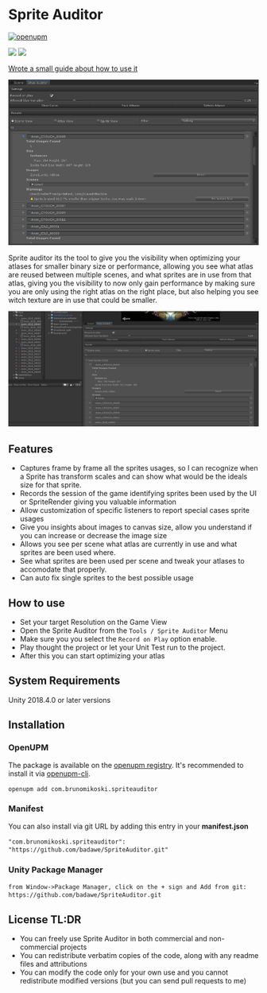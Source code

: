 # Sprite Auditor


[![openupm](https://img.shields.io/npm/v/com.brunomikoski.spriteauditor?label=openupm&registry_uri=https://package.openupm.com)](https://openupm.com/packages/com.brunomikoski.spriteauditor/)

![](https://img.shields.io/github/followers/brunomikoski?label=Follow&style=social) ![](https://img.shields.io/twitter/follow/brunomikoski?style=social)

[Wrote a small guide about how to use it](https://medium.com/@bada/optimizing-build-size-and-performance-with-proper-sprite-setup-7c76c91626b6)

![inspector](/Documentation~/home-view.png)

Sprite auditor its the tool to give you the visibility when optimizing your atlases for smaller binary size or performance, 
allowing you see what atlas are reused between multiple scenes, and what sprites are in use from that atlas, giving you the visibility to now only gain performance by making sure you are only using the right atlas on the right place, 
but also helping you see witch texture are in use that could be smaller.

![custom-search](/Documentation~/custom-search.gif)


## Features
- Captures frame by frame all the sprites usages, so I can recognize when a Sprite has transform scales and can show what would be the ideals size for that sprite.
- Records the session of the game identifying sprites been used by the UI or SpriteRender giving you valuable information
- Allow customization of specific listeners to report special cases sprite usages
- Give you insights about images to canvas size, allow you understand if you can increase or decrease the image size
- Allows you see per scene what atlas are currently in use and what sprites are been used where.
- See what sprites are been used per scene and tweak your atlases to accomodate that properly.
- Can auto fix single sprites to the best possible usage

## How to use
 - Set your target Resolution on the Game View 
 - Open the Sprite Auditor from the `Tools / Sprite Auditor` Menu
 - Make sure you you select the `Record on Play` option enable.
 - Play thought the project or let your Unit Test run to the project.
 - After this you can start optimizing your atlas


## System Requirements
Unity 2018.4.0 or later versions


## Installation

### OpenUPM
The package is available on the [openupm registry](https://openupm.com). It's recommended to install it via [openupm-cli](https://github.com/openupm/openupm-cli).

```
openupm add com.brunomikoski.spriteauditor
```

### Manifest
You can also install via git URL by adding this entry in your **manifest.json**
```
"com.brunomikoski.spriteauditor": "https://github.com/badawe/SpriteAuditor.git"
```

### Unity Package Manager
```
from Window->Package Manager, click on the + sign and Add from git: https://github.com/badawe/SpriteAuditor.git
```

## License TL:DR
- You can freely use Sprite Auditor in both commercial and non-commercial projects
- You can redistribute verbatim copies of the code, along with any readme files and attributions
- You can modify the code only for your own use and you cannot redistribute modified versions (but you can send pull requests to me)

